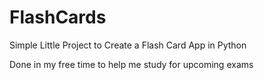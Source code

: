 # FlashCards
Simple Little Project to Create a Flash Card App in Python

Done in my free time to help me study for upcoming exams
